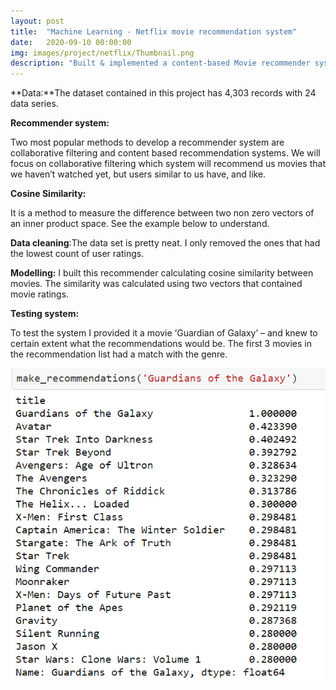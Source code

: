 ```yaml
---
layout: post
title:  "Machine Learning - Netflix movie recommendation system"
date:   2020-09-10 00:00:00
img: images/project/netflix/Thumbnail.png
description: "Built & implemented a content-based Movie recommender system using SK Learn library. The cosine similarity metrics were used that denotes similarity between two movies."
---
```


**Data:**The dataset contained in this project has 4,303 records with 24 data series.

**Recommender system:**

Two most popular methods to develop a recommender system are collaborative filtering and content based recommendation systems. We will focus on collaborative filtering which system will recommend us movies that we haven’t watched yet, but users similar to us have, and like.

**Cosine Similarity:**

It is a method to measure the difference between two non zero vectors of an inner product space. See the example below to understand.

**Data cleaning**:The data set is pretty neat. I only removed the ones that had the lowest count of user ratings.

**Modelling:** I built this recommender calculating cosine similarity between movies. The similarity was calculated using two vectors that contained movie ratings.

**Testing system:**

To test the system I provided it a movie ‘Guardian of Galaxy’ – and knew to certain extent what the recommendations would be. The first 3 movies in the recommendation list had a match with the genre.

![](/images/project/netflix/Results.PNG)
